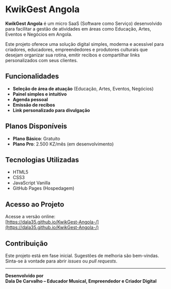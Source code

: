 # KwikGest Angola

**KwikGest Angola** é um micro SaaS (Software como Serviço) desenvolvido para facilitar a gestão de atividades em áreas como Educação, Artes, Eventos e Negócios em Angola.

Este projeto oferece uma solução digital simples, moderna e acessível para criadores, educadores, empreendedores e produtores culturais que desejam organizar sua rotina, emitir recibos e compartilhar links personalizados com seus clientes.

## Funcionalidades

- **Seleção de área de atuação** (Educação, Artes, Eventos, Negócios)
- **Painel simples e intuitivo**
- **Agenda pessoal**
- **Emissão de recibos**
- **Link personalizado para divulgação**

## Planos Disponíveis

- **Plano Básico**: Gratuito
- **Plano Pro**: 2.500 KZ/mês (em desenvolvimento)

## Tecnologias Utilizadas

- HTML5
- CSS3
- JavaScript Vanilla
- GitHub Pages (Hospedagem)

## Acesso ao Projeto

Acesse a versão online:  
[https://dala35.github.io/KwikGest-Angola-/](https://dala35.github.io/KwikGest-Angola-/)

## Contribuição

Este projeto está em fase inicial. Sugestões de melhoria são bem-vindas.  
Sinta-se à vontade para abrir *issues* ou *pull requests*.

---

**Desenvolvido por**  
**Dala De Carvalho – Educador Musical, Empreendedor e Criador Digital**
